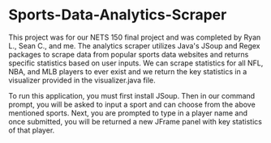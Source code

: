 # Sports-Data-Analytics-Scraper
This project was for our NETS 150 final project and was completed by Ryan L., Sean C., and me. The analytics scraper utilizes Java's JSoup and Regex packages to scrape data from popular sports data websites and returns specific statistics based on user inputs. We can scrape statistics for all NFL, NBA, and MLB players to ever exist and we return the key statistics in a visualizer provided in the visualizer.java file. 

To run this application, you must first install JSoup. Then in our command prompt, you will be asked to input a sport and can choose from the above mentioned sports. Next, you are prompted to type in a player name and once submitted, you will be returned a new JFrame panel with key statistics of that player. 
